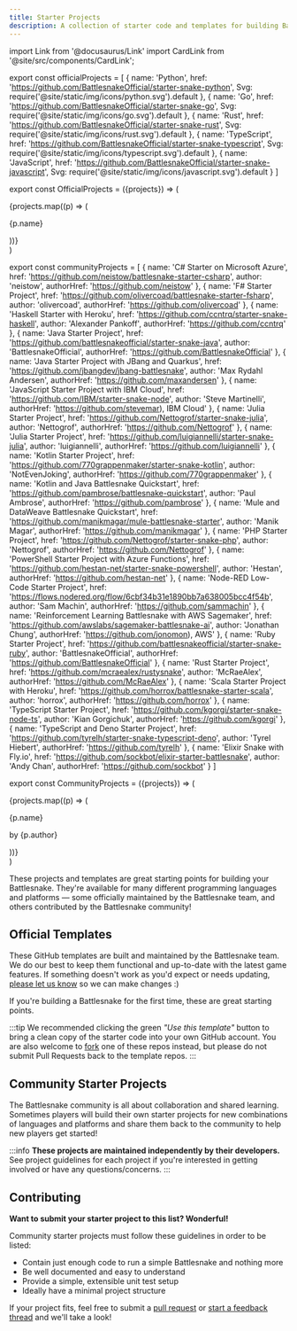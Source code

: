 ```yaml
---
title: Starter Projects
description: A collection of starter code and templates for building Battlesnakes!
---
```


import Link from '@docusaurus/Link'
import CardLink from '@site/src/components/CardLink';

export const officialProjects = [
  {
    name: 'Python', 
    href: 'https://github.com/BattlesnakeOfficial/starter-snake-python',
    Svg: require('@site/static/img/icons/python.svg').default
  },
  {
    name: 'Go', 
    href: 'https://github.com/BattlesnakeOfficial/starter-snake-go',
    Svg: require('@site/static/img/icons/go.svg').default
  },
  {
    name: 'Rust', 
    href: 'https://github.com/BattlesnakeOfficial/starter-snake-rust',
    Svg: require('@site/static/img/icons/rust.svg').default
  },
  {
    name: 'TypeScript', 
    href: 'https://github.com/BattlesnakeOfficial/starter-snake-typescript',
    Svg: require('@site/static/img/icons/typescript.svg').default
  },
  {
    name: 'JavaScript', 
    href: 'https://github.com/BattlesnakeOfficial/starter-snake-javascript',
    Svg: require('@site/static/img/icons/javascript.svg').default
  }
]

export const OfficialProjects = ({projects}) => (
  <div className="row">
    {projects.map((p) => (
      <div key={p.name} className="col col--4">
        <CardLink to={p.href} bodyStyle={{ display: 'flex', alignItems: 'center', gap: '10px' }}>
          <p.Svg role="img" style={{width: '20px'}} />
          <p>{p.name}</p>
        </CardLink> 
      </div>
    ))}
  </div>
)

export const communityProjects = [
  {
    name: 'C\# Starter on Microsoft Azure',
    href: 'https://github.com/neistow/battlesnake-starter-csharp',
    author: 'neistow',
    authorHref: 'https://github.com/neistow'
  },
  {
    name: 'F\# Starter Project',
    href: 'https://github.com/olivercoad/battlesnake-starter-fsharp',
    author: 'olivercoad',
    authorHref: 'https://github.com/olivercoad'
  },
  {
    name: 'Haskell Starter with Heroku',
    href: 'https://github.com/ccntrq/starter-snake-haskell',
    author: 'Alexander Pankoff',
    authorHref: 'https://github.com/ccntrq'
  },
  {
    name: 'Java Starter Project',
    href: 'https://github.com/battlesnakeofficial/starter-snake-java',
    author: 'BattlesnakeOfficial',
    authorHref: 'https://github.com/BattlesnakeOfficial'
  },
  {
    name: 'Java Starter Project with JBang and Quarkus',
    href: 'https://github.com/jbangdev/jbang-battlesnake',
    author: 'Max Rydahl Andersen',
    authorHref: 'https://github.com/maxandersen'
  },
  {
    name: 'JavaScript Starter Project with IBM Cloud',
    href: 'https://github.com/IBM/starter-snake-node',
    author: 'Steve Martinelli',
    authorHref: 'https://github.com/stevemar), IBM Cloud'
  },
  {
    name: 'Julia Starter Project',
    href: 'https://github.com/Nettogrof/starter-snake-julia',
    author: 'Nettogrof',
    authorHref: 'https://github.com/Nettogrof'
  },
  {
    name: 'Julia Starter Project',
    href: 'https://github.com/luigiannelli/starter-snake-julia',
    author: 'luigiannelli',
    authorHref: 'https://github.com/luigiannelli'
  },
  {
    name: 'Kotlin Starter Project',
    href: 'https://github.com/770grappenmaker/starter-snake-kotlin',
    author: 'NotEvenJoking',
    authorHref: 'https://github.com/770grappenmaker'
  },
  {
    name: 'Kotlin and Java Battlesnake Quickstart',
    href: 'https://github.com/pambrose/battlesnake-quickstart',
    author: 'Paul Ambrose',
    authorHref: 'https://github.com/pambrose'
  },
    {
    name: 'Mule and DataWeave Battlesnake Quickstart',
    href: 'https://github.com/manikmagar/mule-battlesnake-starter',
    author: 'Manik Magar',
    authorHref: 'https://github.com/manikmagar'
  },
  {
    name: 'PHP Starter Project',
    href: 'https://github.com/Nettogrof/starter-snake-php',
    author: 'Nettogrof',
    authorHref: 'https://github.com/Nettogrof'
  },
  {
    name: 'PowerShell Starter Project with Azure Functions',
    href: 'https://github.com/hestan-net/starter-snake-powershell',
    author: 'Hestan',
    authorHref: 'https://github.com/hestan-net'
  },
  {
    name: 'Node-RED Low-Code Starter Project',
    href: 'https://flows.nodered.org/flow/6cbf34b31e1890bb7a638005bcc4f54b',
    author: 'Sam Machin',
    authorHref: 'https://github.com/sammachin'
  },
  {
    name: 'Reinforcement Learning Battlesnake with AWS Sagemaker',
    href: 'https://github.com/awslabs/sagemaker-battlesnake-ai',
    author: 'Jonathan Chung',
    authorHref: 'https://github.com/jonomon), AWS'
  },
  {
    name: 'Ruby Starter Project',
    href: 'https://github.com/battlesnakeofficial/starter-snake-ruby',
    author: 'BattlesnakeOfficial',
    authorHref: 'https://github.com/BattlesnakeOfficial'
  },
  {
    name: 'Rust Starter Project',
    href: 'https://github.com/mcraealex/rustysnake',
    author: 'McRaeAlex',
    authorHref: 'https://github.com/McRaeAlex'
  },
  {
    name: 'Scala Starter Project with Heroku',
    href: 'https://github.com/horrox/battlesnake-starter-scala',
    author: 'horrox',
    authorHref: 'https://github.com/horrox'
  },
  {
    name: 'TypeScript Starter Project',
    href: 'https://github.com/kgorgi/starter-snake-node-ts',
    author: 'Kian Gorgichuk',
    authorHref: 'https://github.com/kgorgi'
  },
  {
    name: 'TypeScript and Deno Starter Project',
    href: 'https://github.com/tyrelh/starter-snake-typescript-deno',
    author: 'Tyrel Hiebert',
    authorHref: 'https://github.com/tyrelh'
  },
  {
    name: 'Elixir Snake with Fly.io',
    href: 'https://github.com/sockbot/elixir-starter-battlesnake',
    author: 'Andy Chan',
    authorHref: 'https://github.com/sockbot'
  }
]

export const CommunityProjects = ({projects}) => (
  <div className="row">
    {projects.map((p) => (
      <div className="col col--4">
        <CardLink to={p.href} style={{height: '80%'}}>
          <p className="margin-bottom--none">{p.name}</p>
          <p style={{color: 'var(--ifm-color-content)', fontSize: '.8rem'}}>by {p.author}</p>
        </CardLink>
      </div>
    ))}
  </div>
)

These projects and templates are great starting points for building your Battlesnake. They're available for many different programming languages and platforms &mdash; some officially maintained by the Battlesnake team, and others contributed by the Battlesnake community!

## Official Templates

These GitHub templates are built and maintained by the Battlesnake team. We do our best to keep them functional and up-to-date with the latest game features. If something doesn't work as you'd expect or needs updating, [please let us know](https://github.com/BattlesnakeOfficial/feedback/discussions) so we can make changes :)

If you're building a Battlesnake for the first time, these are great starting points.

:::tip
We recommended clicking the green _"Use this template"_ button to bring a clean copy of the starter code into your own GitHub account. You are also welcome to [fork](https://docs.github.com/en/get-started/quickstart/fork-a-repo) one of these repos instead, but please do not submit Pull Requests back to the template repos.
:::

<OfficialProjects projects={officialProjects} />

## Community Starter Projects

The Battlesnake community is all about collaboration and shared learning. Sometimes players will build their own starter projects for new combinations of languages and platforms and share them back to the community to help new players get started!

:::info
**These projects are maintained independently by their developers.** See project guidelines for each project if you're interested in getting involved or have any questions/concerns.
:::

<CommunityProjects projects={communityProjects} />

## Contributing

**Want to submit your starter project to this list? Wonderful!**

Community starter projects must follow these guidelines in order to be listed:

* Contain just enough code to run a simple Battlesnake and nothing more
* Be well documented and easy to understand
* Provide a simple, extensible unit test setup
* Ideally have a minimal project structure

If your project fits, feel free to submit a [pull request](https://github.com/BattlesnakeOfficial/docs) or [start a feedback thread](https://github.com/BattlesnakeOfficial/feedback/discussions) and we'll take a look!
